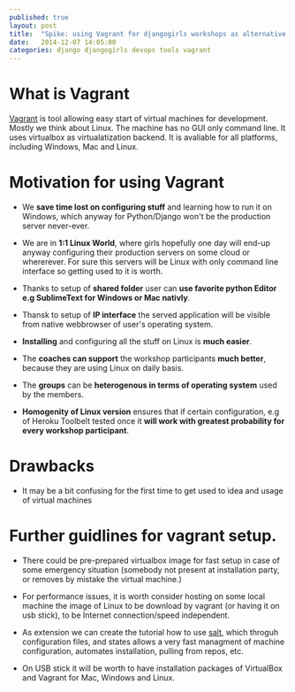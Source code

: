 ```yaml
---
published: true
layout: post
title:  "Spike: using Vagrant for djangogirls workshops as alternative to all the mess with Windows vs Mac vs Linux configurations"
date:   2014-12-07 14:05:00
categories: django djangogirls devops tools vagrant
---
```


What is Vagrant
===============

[Vagrant](https://www.vagrantup.com/) is tool allowing easy start of virtual machines for development. Mostly we think about Linux. The machine has no GUI only command line. It uses virtualbox as virtualatization backend. It is avaliable for all platforms, including Windows, Mac and Linux.


Motivation for using Vagrant
============================

- We **save time lost on configuring stuff** and learning how to run it on Windows, which anyway for Python/Django won't be the production server never-ever.

- We are in **1:1 Linux World**, where girls hopefully one day will end-up anyway configuring their production servers on some cloud or whererever. For sure this servers will be Linux with only command line interface so getting used to it is worth.

- Thanks to setup of **shared folder** user can **use favorite python Editor e.g SublimeText for Windows or Mac nativly**.

- Thansk to setup of **IP interface** the served application will be visible from native webbrowser of user's operating system.

- **Installing** and configuring all the stuff on Linux is **much easier**.

- The **coaches can support** the workshop participants **much better**, because they are using Linux on daily basis.

- The **groups** can be **heterogenous in terms of operating system** used by the members.

- **Homogenity of Linux version** ensures that if certain configuration, e.g of Heroku Toolbelt tested once it **will work with greatest probability for every workshop participant**.

Drawbacks
=========

- It may be a bit confusing for the first time to get used to idea and usage of virtual machines


Further guidlines for vagrant setup.
====================================

- There could be pre-prepared virtualbox image for fast setup in case of some emergency situation (somebody not present at installation party, or removes by mistake the virtual machine.)

- For performance issues, it is worth consider hosting on some local machine the image of Linux to be download by vagrant (or having it on usb stick), to be Internet connection/speed independent.

- As extension we can create the tutorial how to use [salt](https://docs.vagrantup.com/v2/provisioning/salt.html), which throguh configuration files, and states allows a very fast managment of machine configuration, automates installation, pulling from repos, etc.

- On USB stick it will be worth to have installation packages of VirtualBox and Vagrant for Mac, Windows and Linux.